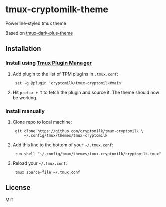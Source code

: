 # tmux-cryptomilk-theme

Powerline-styled tmux theme

Based on [tmux-dark-plus-theme](https://github.com/khanghh/tmux-dark-plus-theme)

## Installation

### Install using [Tmux Plugin Manager](https://github.com/tmux-plugins/tpm)

1. Add plugin to the list of TPM plugins in `.tmux.conf`:

        set -g @plugin 'cryptomilk/tmux-cryptomilk#main'

2. Hit `prefix + I` to fetch the plugin and source it. The theme should now be working.

### Install manually

1. Clone repo to local machine:

        git clone https://github.com/cryptomilk/tmux-cryptomilk \
            ~/.config/tmux/themes/tmux-cryptomilk

2. Add this line to the bottom of your `~/.tmux.conf`:

        run-shell "~/.config/tmux/themes/tmux-cryptomilk/cryptomilk.tmux"

3. Reload your `~/.tmux.conf`:

        tmux source-file ~/.tmux.conf

## License

MIT
